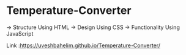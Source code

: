 # Temperature-Converter
-> Structure Using HTML
-> Design Using CSS 
-> Functionality Using JavaScript

Link :https://uveshbahelim.github.io/Temperature-Converter/
